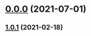 # [0.0.0](https://github.com/AlexRogalskiy/java-patterns/compare/v1.0.1...v0.0.0) (2021-07-01)



## [1.0.1](https://github.com/AlexRogalskiy/java-patterns/compare/1.0.1...v1.0.1) (2021-02-18)




